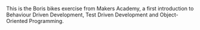This is the Boris bikes exercise from Makers Academy, a first introduction to Behaviour Driven Development, Test Driven Development and Object-Oriented Programming.

